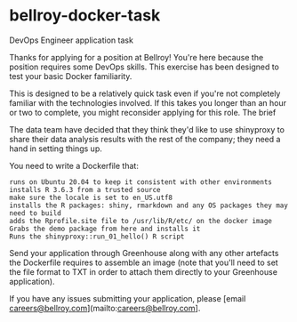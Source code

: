 # bellroy-docker-task
DevOps Engineer application task

Thanks for applying for a position at Bellroy! You're here because the position requires some DevOps skills. This exercise has been designed to test your basic Docker familiarity.

This is designed to be a relatively quick task even if you're not completely familiar with the technologies involved. If this takes you longer than an hour or two to complete, you might reconsider applying for this role.
The brief

The data team have decided that they think they'd like to use shinyproxy to share their data analysis results with the rest of the company; they need a hand in setting things up.

You need to write a Dockerfile that:

    runs on Ubuntu 20.04 to keep it consistent with other environments
    installs R 3.6.3 from a trusted source
    make sure the locale is set to en_US.utf8
    installs the R packages: shiny, rmarkdown and any OS packages they may need to build
    adds the Rprofile.site file to /usr/lib/R/etc/ on the docker image
    Grabs the demo package from here and installs it
    Runs the shinyproxy::run_01_hello() R script

Send your application through Greenhouse along with any other artefacts the Dockerfile requires to assemble an image (note that you'll need to set the file format to TXT in order to attach them directly to your Greenhouse application).

If you have any issues submitting your application, please [email careers@bellroy.com](mailto:careers@bellroy.com].
